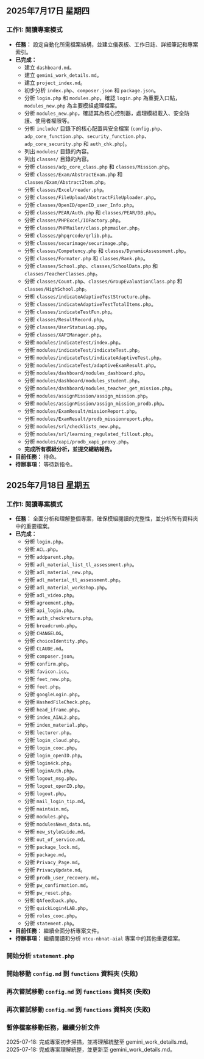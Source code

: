 ## 2025年7月17日 星期四

### 工作1: 閱讀專案模式

- **任務：** 設定自動化所需檔案結構，並建立儀表板、工作日誌、詳細筆記和專案索引。
- **已完成：**
    - 建立 `dashboard.md`。
    - 建立 `gemini_work_details.md`。
    - 建立 `project_index.md`。
    - 初步分析 `index.php`、`composer.json` 和 `package.json`。
    - 分析 `login.php` 和 `modules.php`，確認 `login.php` 為重要入口點，`modules_new.php` 為主要模組處理檔案。
    - 分析 `modules_new.php`，確認其為核心控制器，處理模組載入、安全防護、使用者權限等。
    - 分析 `include/` 目錄下的核心配置與安全檔案 (`config.php`、`adp_core_function.php`、`security_function.php`、`adp_core_security.php` 和 `auth_chk.php`)。
    - 列出 `modules/` 目錄的內容。
    - 列出 `classes/` 目錄的內容。
    - 分析 `classes/adp_core_class.php` 和 `classes/Mission.php`。
    - 分析 `classes/Exam/AbstractExam.php` 和 `classes/Exam/AbstractItem.php`。
    - 分析 `classes/Excel/reader.php`。
    - 分析 `classes/FileUpload/AbstractFileUploader.php`。
    - 分析 `classes/OpenID/openID_user_Info.php`。
    - 分析 `classes/PEAR/Auth.php` 和 `classes/PEAR/DB.php`。
    - 分析 `classes/PHPExcel/IOFactory.php`。
    - 分析 `classes/PHPMailer/class.phpmailer.php`。
    - 分析 `classes/phpqrcode/qrlib.php`。
    - 分析 `classes/securimage/securimage.php`。
    - 分析 `classes/Competency.php` 和 `classes/DynamicAssessment.php`。
    - 分析 `classes/Formater.php` 和 `classes/Rank.php`。
    - 分析 `classes/School.php`、`classes/SchoolData.php` 和 `classes/TeacherClasses.php`。
    - 分析 `classes/Count.php`、`classes/GroupEvaluationClass.php` 和 `classes/HighSchool.php`。
    - 分析 `classes/indicateAdaptiveTestStructure.php`。
    - 分析 `classes/indicateAdaptiveTestTotalItems.php`。
    - 分析 `classes/indicateTestFun.php`。
    - 分析 `classes/ResultRecord.php`。
    - 分析 `classes/UserStatusLog.php`。
    - 分析 `classes/XAPIManager.php`。
    - 分析 `modules/indicateTest/index.php`。
    - 分析 `modules/indicateTest/indicateTest.php`。
    - 分析 `modules/indicateTest/indicateAdaptiveTest.php`。
    - 分析 `modules/indicateTest/adaptiveExamResult.php`。
    - 分析 `modules/dashboard/modules_dashboard.php`。
    - 分析 `modules/dashboard/modules_student.php`。
    - 分析 `modules/dashboard/modules_teacher_get_mission.php`。
    - 分析 `modules/assignMission/assign_mission.php`。
    - 分析 `modules/assignMission/assign_mission_prodb.php`。
    - 分析 `modules/ExamResult/missionReport.php`。
    - 分析 `modules/ExamResult/prodb_missionreport.php`。
    - 分析 `modules/srl/checklists_new.php`。
    - 分析 `modules/srl/learning_regulated_fillout.php`。
    - 分析 `modules/xapi/prodb_xapi_proxy.php`。
    - **完成所有模組分析，並提交總結報告。**
- **目前任務：** 待命。
- **待辦事項：** 等待新指令。

## 2025年7月18日 星期五

### 工作1: 閱讀專案模式

- **任務：** 全面分析和理解整個專案，確保模組閱讀的完整性，並分析所有資料夾中的重要檔案。
- **已完成：**
    - 分析 `login.php`。
    - 分析 `ACL.php`。
    - 分析 `addparent.php`。
    - 分析 `adl_material_list_tl_assessment.php`。
    - 分析 `adl_material_new.php`。
    - 分析 `adl_material_tl_assessment.php`。
    - 分析 `adl_material_workshop.php`。
    - 分析 `adl_video.php`。
    - 分析 `agreement.php`。
    - 分析 `api_login.php`。
    - 分析 `auth_checkreturn.php`。
    - 分析 `breadcrumb.php`。
    - 分析 `CHANGELOG`。
    - 分析 `choiceIdentity.php`。
    - 分析 `CLAUDE.md`。
    - 分析 `composer.json`。
    - 分析 `confirm.php`。
    - 分析 `favicon.ico`。
    - 分析 `feet_new.php`。
    - 分析 `feet.php`。
    - 分析 `googleLogin.php`。
    - 分析 `HashedFileCheck.php`。
    - 分析 `head_iframe.php`。
    - 分析 `index_AIAL2.php`。
    - 分析 `index_material.php`。
    - 分析 `lecturer.php`。
    - 分析 `login_cloud.php`。
    - 分析 `login_cooc.php`。
    - 分析 `login_openID.php`。
    - 分析 `login4ck.php`。
    - 分析 `loginAuth.php`。
    - 分析 `logout_msg.php`。
    - 分析 `logout_openID.php`。
    - 分析 `logout.php`。
    - 分析 `mail_login_tip.md`。
    - 分析 `maintain.md`。
    - 分析 `modules.php`。
    - 分析 `modulesNews_data.md`。
    - 分析 `new_styleGuide.md`。
    - 分析 `out_of_service.md`。
    - 分析 `package_lock.md`。
    - 分析 `package.md`。
    - 分析 `Privacy_Page.md`。
    - 分析 `PrivacyUpdate.md`。
    - 分析 `prodb_user_recovery.md`。
    - 分析 `pw_confirmation.md`。
    - 分析 `pw_reset.php`。
    - 分析 `QAfeedback.php`。
    - 分析 `quickLogin4LAB.php`。
    - 分析 `roles_cooc.php`。
    - 分析 `statement.php`。
- **目前任務：** 繼續全面分析專案文件。
- **待辦事項：** 繼續閱讀和分析 `ntcu-nbnat-aial` 專案中的其他重要檔案。

### 開始分析 `statement.php`
### 開始移動 `config.md` 到 `functions` 資料夾 (失敗)
### 再次嘗試移動 `config.md` 到 `functions` 資料夾 (失敗)
### 再次嘗試移動 `config.md` 到 `functions` 資料夾 (失敗)
### 暫停檔案移動任務，繼續分析文件
2025-07-18: 完成專案初步掃描，並將理解統整至 gemini_work_details.md。
2025-07-18: 完成專案理解統整，並更新至 gemini_work_details.md。